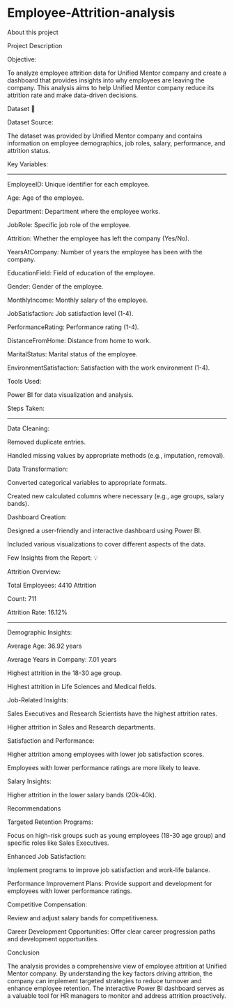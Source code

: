 # Employee-Attrition-analysis

About this project

Project Description

Objective:

To analyze employee attrition data for Unified Mentor company and create a dashboard that provides insights into why employees are leaving the company. This analysis aims to help Unified Mentor company reduce its attrition rate and make data-driven decisions.

Dataset 📀

Dataset Source:

The dataset was provided by Unified Mentor company and contains information on employee demographics, job roles, salary, performance, and attrition status.

Key Variables:

****

EmployeeID: Unique identifier for each employee.

Age: Age of the employee.

Department: Department where the employee works.

JobRole: Specific job role of the employee.

Attrition: Whether the employee has left the company (Yes/No).

YearsAtCompany: Number of years the employee has been with the company.

EducationField: Field of education of the employee.

Gender: Gender of the employee.

MonthlyIncome: Monthly salary of the employee.

JobSatisfaction: Job satisfaction level (1-4).

PerformanceRating: Performance rating (1-4).

DistanceFromHome: Distance from home to work.

MaritalStatus: Marital status of the employee.

EnvironmentSatisfaction: Satisfaction with the work environment (1-4).

Tools Used:

Power BI for data visualization and analysis.

Steps Taken:

****

Data Cleaning:

Removed duplicate entries.

Handled missing values by appropriate methods (e.g., imputation, removal).

Data Transformation:

Converted categorical variables to appropriate formats.

Created new calculated columns where necessary (e.g., age groups, salary bands).

Dashboard Creation:

Designed a user-friendly and interactive dashboard using Power BI.

Included various visualizations to cover different aspects of the data.

Few Insights from the Report: 💡

Attrition Overview:

Total Employees: 4410 Attrition

Count: 711

Attrition Rate: 16.12%

****

Demographic Insights:

Average Age: 36.92 years

Average Years in Company: 7.01 years

Highest attrition in the 18-30 age group.

Highest attrition in Life Sciences and Medical fields.

Job-Related Insights:

Sales Executives and Research Scientists have the highest attrition rates.

Higher attrition in Sales and Research departments.

Satisfaction and Performance:

Higher attrition among employees with lower job satisfaction scores.

Employees with lower performance ratings are more likely to leave.

Salary Insights:

Higher attrition in the lower salary bands (20k-40k).

Recommendations

Targeted Retention Programs:

Focus on high-risk groups such as young employees (18-30 age group) and specific roles like Sales Executives.

Enhanced Job Satisfaction:

Implement programs to improve job satisfaction and work-life balance.

Performance Improvement Plans: Provide support and development for employees with lower performance ratings.

Competitive Compensation:

Review and adjust salary bands for competitiveness.

Career Development Opportunities: Offer clear career progression paths and development opportunities.

Conclusion

The analysis provides a comprehensive view of employee attrition at Unified Mentor company. By understanding the key factors driving attrition, the company can implement targeted strategies to reduce turnover and enhance employee retention. The interactive Power BI dashboard serves as a valuable tool for HR managers to monitor and address attrition proactively.

